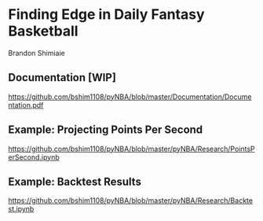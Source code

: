 Finding Edge in Daily Fantasy Basketball
================
Brandon Shimiaie

Documentation [WIP]
---------------------------------------

https://github.com/bshim1108/pyNBA/blob/master/Documentation/Documentation.pdf

Example: Projecting Points Per Second
---------------------------------------

https://github.com/bshim1108/pyNBA/blob/master/pyNBA/Research/PointsPerSecond.ipynb

Example: Backtest Results
---------------------------------------

https://github.com/bshim1108/pyNBA/blob/master/pyNBA/Research/Backtest.ipynb
